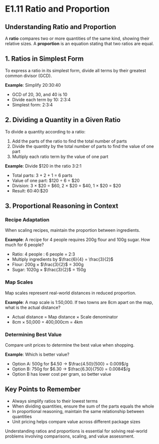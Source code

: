 # E1.11 Ratio and Proportion

## Understanding Ratio and Proportion

A **ratio** compares two or more quantities of the same kind, showing their relative sizes. A **proportion** is an equation stating that two ratios are equal.

## 1. Ratios in Simplest Form

To express a ratio in its simplest form, divide all terms by their greatest common divisor (GCD).

**Example**: Simplify 20:30:40
- GCD of 20, 30, and 40 is 10
- Divide each term by 10: 2:3:4
- Simplest form: 2:3:4

## 2. Dividing a Quantity in a Given Ratio

To divide a quantity according to a ratio:
1. Add the parts of the ratio to find the total number of parts
2. Divide the quantity by the total number of parts to find the value of one part
3. Multiply each ratio term by the value of one part

**Example**: Divide $120 in the ratio 3:2:1
- Total parts: 3 + 2 + 1 = 6 parts
- Value of one part: $120 ÷ 6 = $20
- Division: 3 × $20 = $60, 2 × $20 = $40, 1 × $20 = $20
- Result: $60:$40:$20

## 3. Proportional Reasoning in Context

### Recipe Adaptation
When scaling recipes, maintain the proportion between ingredients.



**Example**: A recipe for 4 people requires 200g flour and 100g sugar. How much for 6 people?

- Ratio: 4 people : 6 people = 2:3
- Multiply ingredients by $\frac{6}{4} = \frac{3}{2}$
- Flour: 200g × $\frac{3}{2}$ = 300g
- Sugar: 1020g × $\frac{3}{2}$ = 150g



### Map Scales
Map scales represent real-world distances in reduced proportion.

**Example**: A map scale is 1:50,000. If two towns are 8cm apart on the map, what is the actual distance?
- Actual distance = Map distance × Scale denominator
- 8cm × 50,000 = 400,000cm = 4km

### Determining Best Value
Compare unit prices to determine the best value when shopping.

**Example**: Which is better value?
- Option A: 500g for $4.50 → $\frac{4.50}{500} = 0.009$/g
- Option B: 750g for $6.30 → $\frac{6.30}{750} = 0.0084$/g
- Option B has lower cost per gram, so better value

## Key Points to Remember
- Always simplify ratios to their lowest terms
- When dividing quantities, ensure the sum of the parts equals the whole
- In proportional reasoning, maintain the same relationship between quantities
- Unit pricing helps compare value across different package sizes

Understanding ratios and proportions is essential for solving real-world problems involving comparisons, scaling, and value assessment.